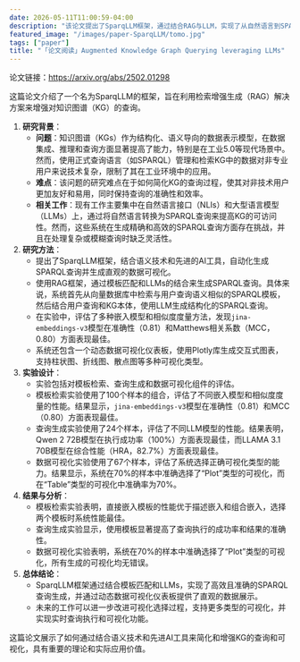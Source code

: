 ```yaml
---
date: 2026-05-11T11:00:59-04:00
description: "该论文提出了SparqLLM框架，通过结合RAG与LLM，实现了从自然语言到SPARQL查询的自动生成，以简化知识图谱的查询过程。SparqLLM利用模板检索提高查询准确性，并通过动态可视化仪表板呈现结果，提升用户体验。"
featured_image: "/images/paper-SparqLLM/tomo.jpg"
tags: ["paper"]
title: "「论文阅读」Augmented Knowledge Graph Querying leveraging LLMs"
---
```


论文链接：https://arxiv.org/abs/2502.01298

这篇论文介绍了一个名为SparqLLM的框架，旨在利用检索增强生成（RAG）解决方案来增强对知识图谱（KG）的查询。

1. **研究背景**：
   - **问题**：知识图谱（KGs）作为结构化、语义导向的数据表示模型，在数据集成、推理和查询方面显著提高了能力，特别是在工业5.0等现代场景中。然而，使用正式查询语言（如SPARQL）管理和检索KG中的数据对非专业用户来说技术复杂，限制了其在工业环境中的应用。
   - **难点**：该问题的研究难点在于如何简化KG的查询过程，使其对非技术用户更加友好和易用，同时保持查询的准确性和效率。
   - **相关工作**：现有工作主要集中在自然语言接口（NLIs）和大型语言模型（LLMs）上，通过将自然语言转换为SPARQL查询来提高KG的可访问性。然而，这些系统在生成精确和高效的SPARQL查询方面存在挑战，并且在处理复杂或模糊查询时缺乏灵活性。
2. **研究方法**：
   - 提出了SparqLLM框架，结合语义技术和先进的AI工具，自动化生成SPARQL查询并生成直观的数据可视化。
   - 使用RAG框架，通过模板匹配和LLMs的结合来生成SPARQL查询。具体来说，系统首先从向量数据库中检索与用户查询语义相似的SPARQL模板，然后结合用户查询和KG本体，使用LLM生成结构化的SPARQL查询。
   - 在实验中，评估了多种嵌入模型和相似度度量方法，发现`jina-embeddings-v3`模型在准确性（0.81）和Matthews相关系数（MCC，0.80）方面表现最佳。
   - 系统还包含一个动态数据可视化仪表板，使用Plotly库生成交互式图表，支持柱状图、折线图、散点图等多种可视化类型。
3. **实验设计**：
   - 实验包括对模板检索、查询生成和数据可视化组件的评估。
   - 模板检索实验使用了100个样本的组合，评估了不同嵌入模型和相似度度量的性能。结果显示，`jina-embeddings-v3`模型在准确性（0.81）和MCC（0.80）方面表现最佳。
   - 查询生成实验使用了24个样本，评估了不同LLM模型的性能。结果表明，Qwen 2 72B模型在执行成功率（100%）方面表现最佳，而LLAMA 3.1 70B模型在综合性能（HRA，82.7%）方面表现最佳。
   - 数据可视化实验使用了67个样本，评估了系统选择正确可视化类型的能力。结果显示，系统在70%的样本中准确选择了“Plot”类型的可视化，而在“Table”类型的可视化中准确率为70%。
4. **结果与分析**：
   - 模板检索实验表明，直接嵌入模板的性能优于描述嵌入和组合嵌入，选择两个模板时系统性能最佳。
   - 查询生成实验显示，使用模板显著提高了查询执行的成功率和结果的准确性。
   - 数据可视化实验表明，系统在70%的样本中准确选择了“Plot”类型的可视化，所有生成的可视化均无错误。
5. **总体结论**：
   - SparqLLM框架通过结合模板匹配和LLMs，实现了高效且准确的SPARQL查询生成，并通过动态数据可视化仪表板提供了直观的数据展示。
   - 未来的工作可以进一步改进可视化选择过程，支持更多类型的可视化，并实现实时查询执行和可视化功能。

这篇论文展示了如何通过结合语义技术和先进AI工具来简化和增强KG的查询和可视化，具有重要的理论和实际应用价值。
